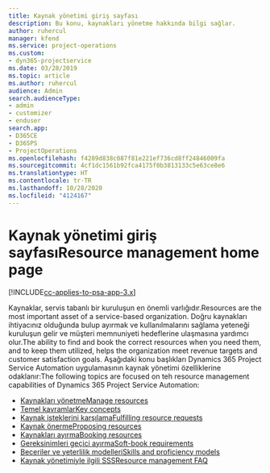```yaml
---
title: Kaynak yönetimi giriş sayfası
description: Bu konu, kaynakları yönetme hakkında bilgi sağlar.
author: ruhercul
manager: kfend
ms.service: project-operations
ms.custom:
- dyn365-projectservice
ms.date: 03/28/2019
ms.topic: article
ms.author: ruhercul
audience: Admin
search.audienceType:
- admin
- customizer
- enduser
search.app:
- D365CE
- D365PS
- ProjectOperations
ms.openlocfilehash: f4289d838c087f81e221ef736cd8ff24846009fa
ms.sourcegitcommit: 4cf1dc1561b92fca4175f0b3813133c5e63ce8e6
ms.translationtype: HT
ms.contentlocale: tr-TR
ms.lasthandoff: 10/28/2020
ms.locfileid: "4124167"
---
```

# <a name="resource-management-home-page"></a><span data-ttu-id="a879c-103">Kaynak yönetimi giriş sayfası</span><span class="sxs-lookup"><span data-stu-id="a879c-103">Resource management home page</span></span>

[!INCLUDE[cc-applies-to-psa-app-3.x](../includes/cc-applies-to-psa-app-3x.md)]

<span data-ttu-id="a879c-104">Kaynaklar, servis tabanlı bir kuruluşun en önemli varlığıdır.</span><span class="sxs-lookup"><span data-stu-id="a879c-104">Resources are the most important asset of a service-based organization.</span></span> <span data-ttu-id="a879c-105">Doğru kaynakları ihtiyacınız olduğunda bulup ayırmak ve kullanılmalarını sağlama yeteneği kuruluşun gelir ve müşteri memnuniyeti hedeflerine ulaşmasına yardımcı olur.</span><span class="sxs-lookup"><span data-stu-id="a879c-105">The ability to find and book the correct resources when you need them, and to keep them utilized, helps the organization meet revenue targets and customer satisfaction goals.</span></span> <span data-ttu-id="a879c-106">Aşağıdaki konu başlıkları Dynamics 365 Project Service Automation uygulamasının kaynak yönetimi özelliklerine odaklanır:</span><span class="sxs-lookup"><span data-stu-id="a879c-106">The following topics are focused on teh resource management capabilities of Dynamics 365 Project Service Automation:</span></span>

- [<span data-ttu-id="a879c-107">Kaynakları yönetme</span><span class="sxs-lookup"><span data-stu-id="a879c-107">Manage resources</span></span>](manage-resources.md)
- [<span data-ttu-id="a879c-108">Temel kavramlar</span><span class="sxs-lookup"><span data-stu-id="a879c-108">Key concepts</span></span>](reports-key-concepts.md)
- [<span data-ttu-id="a879c-109">Kaynak isteklerini karşılama</span><span class="sxs-lookup"><span data-stu-id="a879c-109">Fulfilling resource requests</span></span>](resource-management-fulfill-requests.md)
- [<span data-ttu-id="a879c-110">Kaynak önerme</span><span class="sxs-lookup"><span data-stu-id="a879c-110">Proposing resources</span></span>](resource-management-propose-resources.md)
- [<span data-ttu-id="a879c-111">Kaynakları ayırma</span><span class="sxs-lookup"><span data-stu-id="a879c-111">Booking resources</span></span>](resource-management-book-resources-scheduleboard.md)
- [<span data-ttu-id="a879c-112">Gereksinimleri geçici ayırma</span><span class="sxs-lookup"><span data-stu-id="a879c-112">Soft-book requirements</span></span>](resource-management-softbook-requirements.md)
- [<span data-ttu-id="a879c-113">Beceriler ve yeterlilik modelleri</span><span class="sxs-lookup"><span data-stu-id="a879c-113">Skills and proficiency models</span></span>](resource-management-skills-proficiency.md)
- [<span data-ttu-id="a879c-114">Kaynak yönetimiyle ilgili SSS</span><span class="sxs-lookup"><span data-stu-id="a879c-114">Resource management FAQ</span></span>](resource-management-faq.md)
